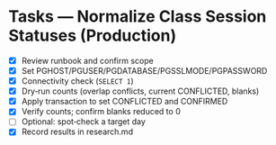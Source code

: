 # Tasks — Normalize Class Session Statuses (Production)

- [x] Review runbook and confirm scope
- [x] Set PGHOST/PGUSER/PGDATABASE/PGSSLMODE/PGPASSWORD
- [x] Connectivity check (`SELECT 1`)
- [x] Dry‑run counts (overlap conflicts, current CONFLICTED, blanks)
- [x] Apply transaction to set CONFLICTED and CONFIRMED
- [x] Verify counts; confirm blanks reduced to 0
- [ ] Optional: spot‑check a target day
- [x] Record results in research.md
